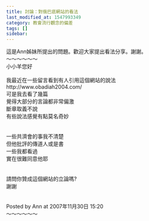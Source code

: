```yaml
---
title: 討論：對俄巴底網站的看法
last_modified_at: 1547993349
category: 教會流行觀念的偏差
tags: []
sidebar: 
---
```


<p>這是Ann姊妹所提出的問題。歡迎大家提出看法分享。謝謝。<br/><!--more-->～～～～～～<br/>小小羊您好<br/><br/>我最近在一些留言看到有人引用這個網站的說法<br/>http://www.obadiah2004.com/<br/>可是我去看了幾篇<br/>覺得大部分的言論都非常偏激<br/>斷章取義不說<br/>有些說法感覺有點莫名奇妙<br/><br/><br/>一些共濟會的事我不清楚<br/>但他批評的傳道人或是書<br/>一些我都看過<br/>實在很難同意他耶<br/><br/><br/>請問你贊成這個網站的立論嗎?<br/>謝謝<br/><br/><br/>Posted by Ann at 2007年11月30日 15:20 <br/>～～～～～～<br/><br/><br/><br/></p>